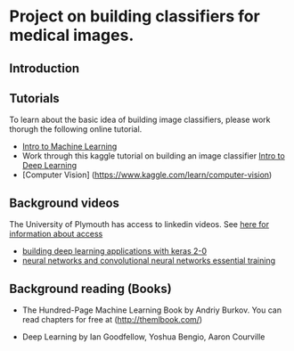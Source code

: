 # Project on building classifiers for medical images.

## Introduction

## Tutorials

To learn about the basic idea of building image classifiers, please
work thorugh the following online tutorial.

* [Intro to Machine Learning](https://www.kaggle.com/learn/intro-to-machine-learning)
* Work through this kaggle tutorial on building an image classifier
  [Intro to Deep Learning](https://www.kaggle.com/learn/intro-to-deep-learning)
* [Computer Vision] (https://www.kaggle.com/learn/computer-vision) 

##  Background videos

The University of Plymouth has access to linkedin videos.
See [here for information about access](https://www.plymouth.ac.uk/about-us/university-structure/service-areas/it-services/linkedin-learning)

* [building deep learning applications with keras 2-0](https://www.linkedin.com/learning/building-deep-learning-applications-with-keras-2-0/welcome?u=26140778
)
* [neural networks and convolutional neural networks essential training](https://www.linkedin.com/learning/neural-networks-and-convolutional-neural-networks-essential-training/welcome?u=26140778)

## Background reading (Books)

* The Hundred-Page Machine Learning Book
by Andriy Burkov. You can read chapters for free at (http://themlbook.com/)

* Deep Learning by Ian Goodfellow, Yoshua Bengio, Aaron Courville
